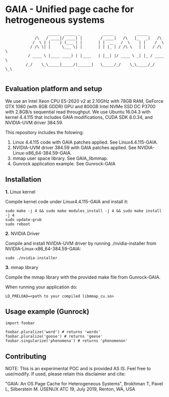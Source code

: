 # GAIA - Unified page cache for hetrogeneous systems

```
                   _____  _____ _          _____          _____          
             /\   / ____|/ ____| |        / ____|   /\   |_   _|   /\    
            /  \ | |    | (___ | |       | |  __   /  \    | |    /  \   
           / /\ \| |     \___ \| |       | | |_ | / /\ \   | |   / /\ \  
          / ____ \ |____ ____) | |____   | |__| |/ ____ \ _| |_ / ____ \ 
         /_/    \_\_____|_____/|______|   \_____/_/    \_\_____/_/    \_\
                             
```                      

## Evaluation platform and setup

We use an Intel Xeon CPU E5-2620 v2 at 2.10GHz with 78GB RAM, GeForce GTX 1080 (with 8GB GDDR)
GPU and 800GB Intel NVMe SSD DC P3700 with 2.8GB/s sequential read throughput. We use Ubuntu 16.04.3 with kernel 4.4.115 that includes GAIA modifications, CUDA SDK 8.0.34, and NVIDIA-UVM driver 384.59.

This repository includes the folowing:
1. Linux 4.4.115 code with GAIA patches applied. See Linux4.4.115-GAIA.
2. NVIDIA-UVM driver 384.59 with GAIA patches applied. See NVIDIA-Linux-x86_64-384.59-GAIA.
3. mmap user space library. See GAIA_libmmap.
4. Gunrock application example. See Gunrock-GAIA



## Installation

**1.** Linux kernel

Compile kernel code under Linux4.4.115-GAIA and install it:

```
sudo make -j 4 && sudo make modules_install -j 4 && sudo make install -j 4 
sudo update-grub 
sudo reboot 
```


**2.** NVIDIA Driver

Compile and install NVIDIA-UVM driver by running ./nvidia-installer from NVIDIA-Linux-x86_64-384.59-GAIA:
```
sudo ./nvidia-installer
```



**3.** mmap library

Compile the mmap library with the provided make file from Gunrock-GAIA.


When running your application do:
```
LD_PRELOAD=<path to your compiled libmmap_cu.so>
```


## Usage example (Gunrock)

```
import foobar

foobar.pluralize('word') # returns 'words'
foobar.pluralize('goose') # returns 'geese'
foobar.singularize('phenomena') # returns 'phenomenon'
```

## Contributing
NOTE: This is an experimental POC and is provided AS IS. Feel free to use/modify. If used, please retain this disclaimer and cite:

"GAIA: An OS Page Cache for Heterogeneous Systems", 
Brokhman T, Pavel L, Silberstein M. 
USENUX ATC 19, July 2019, Renton, WA, USA

